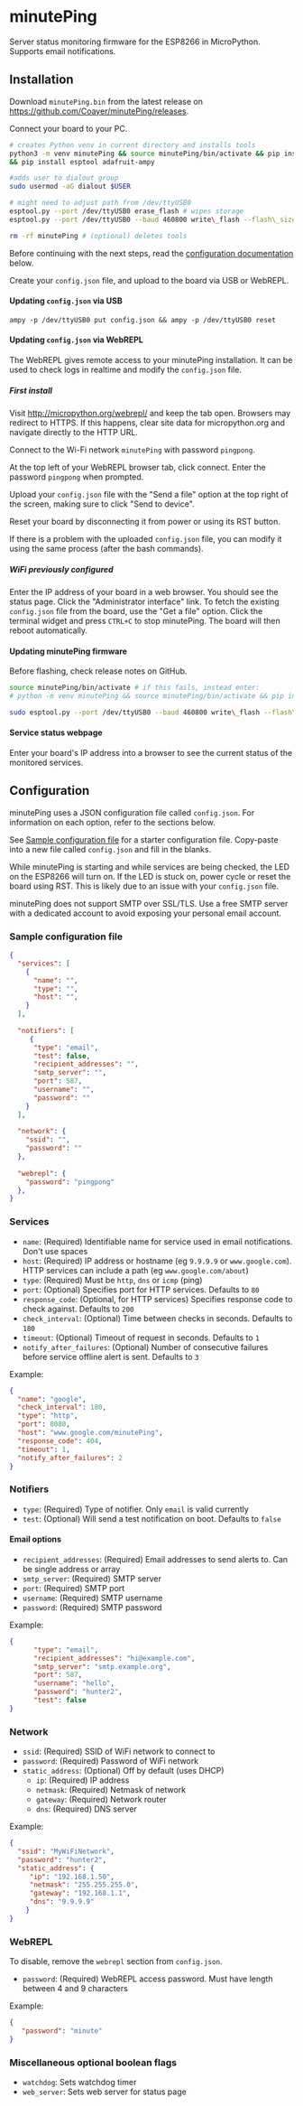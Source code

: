 # minutePing

Server status monitoring firmware for the ESP8266 in MicroPython. Supports email notifications.

## Installation

Download `minutePing.bin` from the latest release on https://github.com/Coayer/minutePing/releases.

Connect your board to your PC.

```bash
# creates Python venv in current directory and installs tools
python3 -m venv minutePing && source minutePing/bin/activate && pip install --upgrade pip
&& pip install esptool adafruit-ampy

#adds user to dialout group
sudo usermod -aG dialout $USER

# might need to adjust path from /dev/ttyUSB0
esptool.py --port /dev/ttyUSB0 erase_flash # wipes storage
esptool.py --port /dev/ttyUSB0 --baud 460800 write\_flash --flash\_size=detect 0 minutePing.bin # installs firmware

rm -rf minutePing # (optional) deletes tools
```

Before continuing with the next steps, read the [configuration documentation](#configuration) below. 

Create your `config.json` file, and upload to the board via USB or WebREPL.

#### Updating `config.json` via USB

`ampy -p /dev/ttyUSB0 put config.json && ampy -p /dev/ttyUSB0 reset`

#### Updating `config.json` via WebREPL

The WebREPL gives remote access to your minutePing installation. It can be used to check logs in realtime and modify the `config.json` file.

##### First install

Visit http://micropython.org/webrepl/ and keep the tab open. Browsers may redirect to HTTPS. If this happens, clear site data for micropython.org and navigate directly to the HTTP URL.

Connect to the Wi-Fi network `minutePing` with password `pingpong`.

At the top left of your WebREPL browser tab, click connect. Enter the password `pingpong` when prompted.

Upload your `config.json` file with the "Send a file" option at the top right of the screen, making sure to click "Send to device".

Reset your board by disconnecting it from power or using its RST button.

If there is a problem with the uploaded `config.json` file, you can modify it using the same process (after the bash commands).

##### WiFi previously configured

Enter the IP address of your board in a web browser. You should see the status page. Click the "Administrator interface" link. To fetch the existing `config.json` file from the board, use the "Get a file" option.
Click the terminal widget and press `CTRL+C` to stop minutePing. The board will then reboot automatically.

#### Updating minutePing firmware

Before flashing, check release notes on GitHub.

```bash
source minutePing/bin/activate # if this fails, instead enter:
# python -m venv minutePing && source minutePing/bin/activate && pip install esptool

sudo esptool.py --port /dev/ttyUSB0 --baud 460800 write\_flash --flash\_size=detect 0 minutePing.bin
```

#### Service status webpage

Enter your board's IP address into a browser to see the current status of the monitored services.

## Configuration

minutePing uses a JSON configuration file called `config.json`. For information on each option, refer to the sections below.

See [Sample configuration file](#sample-configuration-file) for a starter configuration file. Copy-paste into a new file called `config.json` and fill in the blanks. 

While minutePing is starting and while services are being checked, the LED on the ESP8266 will turn on. If the LED is stuck on, power cycle or reset the board using RST. This is likely due to an issue with your `config.json` file.

minutePing does not support SMTP over SSL/TLS. Use a free SMTP server with a dedicated account to avoid exposing your personal email account.

### Sample configuration file

```json
{
  "services": [
    {
      "name": "",
      "type": "",
      "host": "",
    }
  ],
   
  "notifiers": [
     {
      "type": "email", 
      "test": false, 
      "recipient_addresses": "",
      "smtp_server": "",
      "port": 587,
      "username": "",
      "password": ""
    }
  ],
   
  "network": {
    "ssid": "",
    "password": ""
  },
   
  "webrepl": {
    "password": "pingpong"
  },
}

```

### Services

 - `name`: (Required) Identifiable name for service used in email notifications. Don't use spaces
 - `host`: (Required) IP address or hostname (eg `9.9.9.9` or `www.google.com`). HTTP services can include a path (eg `www.google.com/about`)
 - `type`: (Required) Must be `http`, `dns` or `icmp` (ping)
 - `port`: (Optional) Specifies port for HTTP services. Defaults to `80`
 - `response_code`: (Optional, for HTTP services) Specifies response code to check against. Defaults to `200`
 - `check_interval`: (Optional) Time between checks in seconds. Defaults to `180`
 - `timeout`: (Optional) Timeout of request in seconds. Defaults to `1`
 - `notify_after_failures`: (Optional) Number of consecutive failures before service offline alert is sent. Defaults to `3`

Example:

```json
{
  "name": "google",
  "check_interval": 180,
  "type": "http",
  "port": 8080,
  "host": "www.google.com/minutePing",
  "response_code": 404, 
  "timeout": 1,
  "notify_after_failures": 2
}
```

### Notifiers

 - `type`: (Required) Type of notifier. Only `email` is valid currently
 - `test`: (Optional) Will send a test notification on boot. Defaults to `false`

#### Email options

 - `recipient_addresses`: (Required) Email addresses to send alerts to. Can be single address or array
 - `smtp_server`: (Required) SMTP server
 - `port`: (Required) SMTP port
 - `username`: (Required) SMTP username
 - `password`: (Required) SMTP password

Example:

```json
{
      "type": "email",
      "recipient_addresses": "hi@example.com",
      "smtp_server": "smtp.example.org",
      "port": 587,
      "username": "hello",
      "password": "hunter2",
      "test": false
}
```

### Network

 - `ssid`: (Required) SSID of WiFi network to connect to
 - `password`: (Required) Password of WiFi network
 - `static_address`: (Optional) Off by default (uses DHCP)
    - `ip`: (Required) IP address
    - `netmask`: (Required) Netmask of network
    - `gateway`: (Required) Network router
    - `dns`: (Required) DNS server

Example:

```json
{
  "ssid": "MyWiFiNetwork",
  "password": "hunter2", 
  "static_address": {
     "ip": "192.168.1.50", 
     "netmask": "255.255.255.0", 
     "gateway": "192.168.1.1", 
     "dns": "9.9.9.9"
    }
}
```

### WebREPL

To disable, remove the `webrepl` section from `config.json`.

 - `password`: (Required) WebREPL access password. Must have length between 4 and 9 characters

Example:

```json
{
   "password": "minute"
}
```

### Miscellaneous optional boolean flags

 - `watchdog`: Sets watchdog timer
 - `web_server`: Sets web server for status page
